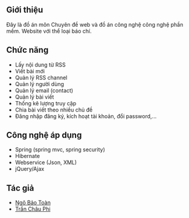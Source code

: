 ## Giới thiệu
Đây là đồ án môn Chuyên đề web và đồ án công nghệ công nghệ phần mềm. Website với thể loại báo chí.

## Chức năng
- Lấy nội dung từ RSS
- Viết bài mới
- Quản lý RSS channel
- Quản lý người dùng
- Quản lý email (contact)
- Quản lý bài viết
- Thống kê lượng truy cập
- Chia bài viết theo nhiều chủ đề
- Đăng nhập đăng ký, kích hoạt tài khoản, đổi password,...

## Công nghệ áp dụng
- Spring (spring mvc, spring security)
- Hibernate
- Webservice (Json, XML)
- jQuery/Ajax

## Tác giả
- [Ngô Bảo Toàn]
- [Trần Châu Phi]

[//]:#
[Ngô Bảo Toàn]: <https://www.facebook.com/baotoan95>
[Trần Châu Phi]: <https://www.facebook.com/chauphi90>